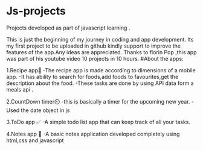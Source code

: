 # Js-projects
Projects developed as part of javascript learning .

This is just the beginning of my journey in coding and app development.
Its my first project to be uploaded in github kindly support to improve the features of the app.Any ideas are appreciated.
Thanks to florin Pop ,this app was part of his youtube video 10 projects in 10 hours.
#About the apps:

1.Recipe app🍪
  -The recipe app is made according to dimensions of a mobile app.
  -It has ability to search for foods,add foods to favourites,get the description about the food.
  -These tasks are done by using API data form a meals api .

2.CountDown timer⏲️
-this is basically a timer for the upcoming new year.
-Used the date object in js 

3.ToDo app ✅
-A simple todo list app that can keep track of all your tasks.

4.Notes app 📒
-A basic notes application developed completely using html,css and javascript
